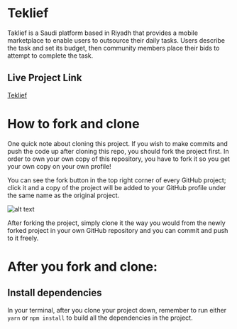 # Teklief
Taklief is a Saudi platform based in Riyadh that provides a mobile marketplace to enable users to outsource their daily tasks. Users describe the task and set its budget, then community members place their bids to attempt to complete the task.


## Live Project Link
[Teklief](https://teklief.netlify.app/)

# How to fork and clone

One quick note about cloning this project. If you wish to make commits and push the code up after cloning this repo, you should fork the project first. In order to own your own copy of this repository, you have to fork it so you get your own copy on your own profile!


You can see the fork button in the top right corner of every GitHub project; click it and a copy of the project will be added to your GitHub profile under the same name as the original project.


![alt text](https://i.ibb.co/1YN7SJ6/Screen-Shot-2019-07-01-at-2-02-40-AM.png "image to fork button")

After forking the project, simply clone it the way you would from the newly forked project in your own GitHub repository and you can commit and push to it freely.


# After you fork and clone:


## Install dependencies

In your terminal, after you clone your project down, remember to run either `yarn` or `npm install` to build all the dependencies in the project.
